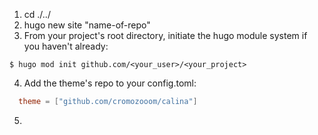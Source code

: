 1. cd ./../
2. hugo new site "name-of-repo"
3. From your project's root directory, initiate the hugo module system if you
   haven't already:

```
$ hugo mod init github.com/<your_user>/<your_project>
```

4. Add the theme's repo to your config.toml:

```toml
  theme = ["github.com/cromozooom/calina"]
```

5.
